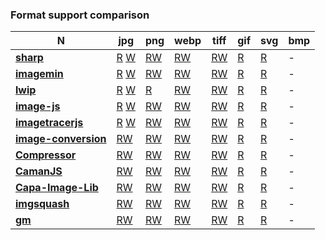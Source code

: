 ### Format support comparison

| **N** | **jpg** | **png** | **webp** | **tiff** | **gif** | **svg** | **bmp**|
| --- | --- | --- | --- | --- | --- | --- | --- |
| [**sharp**](https://github.com/lovell/sharp) | [R](https://github.com/lovell/sharp/blob/507eef3053645cbfab72df70a6e3285afc1d3699/lib/input.js#L348) [W](https://github.com/lovell/sharp/blob/507eef3053645cbfab72df70a6e3285afc1d3699/lib/output.js#L793) | [RW]() | [RW]() | [RW]() | [R]() | [R]() | - |
| [**imagemin**](https://github.com/imagemin/imagemin) | [R]() [W]() | [RW]() | [RW]() | [RW]() | [R]() | [R]() | - |
| [**lwip**](https://github.com/EyalAr/lwip) | [R]() [W]() | [R]() | [RW]() | [RW]() | [R]() | [R]() | - |
| [**image-js**](https://github.com/image-js/image-js) | [R]() [W]() | [RW]() | [RW]() | [RW]() | [R]() | [R]() | - |
| [**imagetracerjs**](https://github.com/jankovicsandras/imagetracerjs) | [R]() [W]() | [RW]() | [RW]() | [RW]() | [R]() | [R]() | - |
| [**image-conversion**](https://github.com/WangYuLue/image-conversion) | [RW]() | [RW]() | [RW]() | [RW]() | [R]() | [R]() | - |
| [**Compressor**](https://github.com/fengyuanchen/compressorjs) | [RW]() | [RW]() | [RW]() | [RW]() | [R]() | [R]() | - |
| [**CamanJS**](https://github.com/meltingice/CamanJS/) | [RW]() | [RW]() | [RW]() | [RW]() | [R]() | [R]() | - |
| [**Capa-Image-Lib**](https://gitlab.com/Capa_Album/capa_image_lib#README) | [RW]() | [RW]() | [RW]() | [RW]() | [R]() | [R]() | - |
| [**imgsquash**](https://github.com/eashish93/imgsquash) | [RW]() | [RW]() | [RW]() | [RW]() | [R]() | [R]() | - |
| [**gm**](https://github.com/aheckmann/gm) | [RW]() | [RW]() | [RW]() | [RW]() | [R]() | [R]() | - |